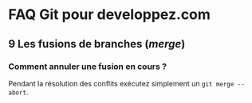 # FAQ Git pour developpez.com

## 9 Les fusions de branches (*merge*)

### Comment annuler une fusion en cours ?

Pendant la résolution des conflits exécutez simplement un `git merge --abort`.
